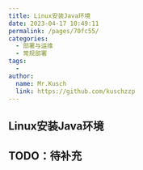 ```yaml
---
title: Linux安装Java环境
date: 2023-04-17 10:49:11
permalink: /pages/70fc55/
categories:
  - 部署与运维
  - 常规部署
tags:
  - 
author: 
  name: Mr.Kusch
  link: https://github.com/kuschzzp
---
```

## Linux安装Java环境

## TODO：待补充